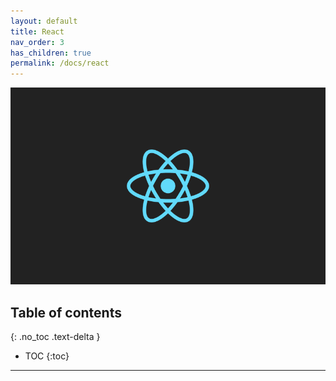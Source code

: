 ```yaml
---
layout: default
title: React
nav_order: 3
has_children: true
permalink: /docs/react
---
```


![title_react](../../assets/images/title_react.png)

## Table of contents
{: .no_toc .text-delta }

- TOC
{:toc}

<script src="https://utteranc.es/client.js"
        repo="xxdevbosa/blog"
        issue-term="pathname"
        label="blog"
        theme="github-light"
        crossorigin="anonymous"
        async>
</script>

---